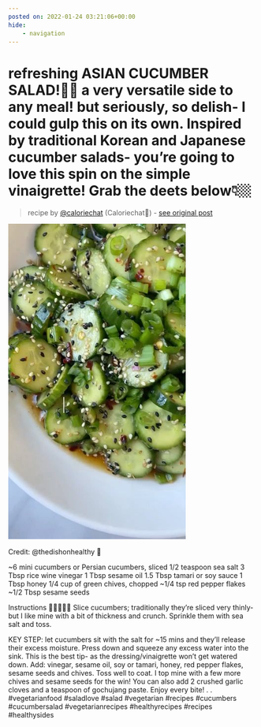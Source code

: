 ```yaml
---
posted on: 2022-01-24 03:21:06+00:00
hide:
    - navigation
---
```


# refreshing ASIAN CUCUMBER SALAD!🥒🥗 a very versatile side to any meal! but seriously, so delish- I could gulp this on its own. Inspired by traditional Korean and Japanese cucumber salads- you’re going to love this spin on the simple vinaigrette! Grab the deets below👇🏼 

> recipe by [@caloriechat](https://www.instagram.com/caloriechat/) 
(Caloriechat🍴) - [see original post](https://instagram.com/p/CZGPY4GlrPw)

![](../img/caloriechat_24-01-2022_0301.png)


Credit: @thedishonhealthy 💚

~6 mini cucumbers or Persian cucumbers, sliced 
1/2 teaspoon sea salt
3 Tbsp rice wine vinegar
1 Tbsp sesame oil
1.5 Tbsp tamari or soy sauce
1 Tbsp honey
1/4 cup of green chives, chopped 
~1/4 tsp red pepper flakes
~1/2 Tbsp sesame seeds

Instructions 🌟🌟🌟🌟🌟
Slice cucumbers; traditionally they’re sliced very thinly- but I like mine with a bit of thickness and crunch. Sprinkle them with sea salt and toss. 

KEY STEP: let cucumbers sit with the salt for ~15 mins and they’ll release their excess moisture. Press down and squeeze any excess water into the sink. This is the best tip- as the dressing/vinaigrette won’t get watered down. Add: vinegar, sesame oil, soy or tamari, honey, red pepper flakes, sesame seeds and chives. Toss well to coat. I top mine with a few more chives and sesame seeds for the win! You can also add 2 crushed garlic cloves and a teaspoon of gochujang paste. Enjoy every bite!
.
.
\#vegetarianfood \#saladlove \#salad \#vegetarian \#recipes \#cucumbers \#cucumbersalad \#vegetarianrecipes \#healthyrecipes \#recipes \#healthysides 